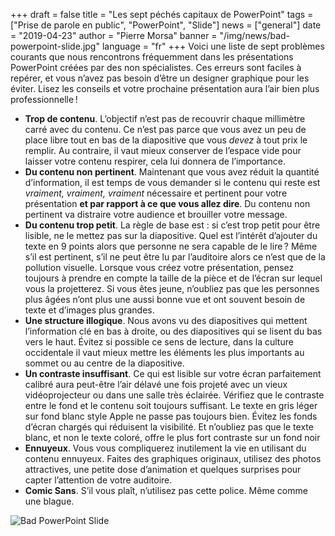 +++
draft = false
title = "Les sept péchés capitaux de PowerPoint"
tags = ["Prise de parole en public", "PowerPoint", "Slide"]
news = ["general"]
date = "2019-04-23"
author = "Pierre Morsa"
banner = "/img/news/bad-powerpoint-slide.jpg"
language = "fr"
+++
Voici une liste de sept problèmes courants que nous rencontrons fréquemment dans les présentations PowerPoint créées par des non spécialistes. Ces erreurs sont faciles à repérer, et vous n’avez pas besoin d’être un designer graphique pour les éviter. Lisez les conseils et votre prochaine présentation aura l’air bien plus professionnelle !

- **Trop de contenu**. L’objectif n’est pas de recouvrir chaque millimètre carré avec du contenu. Ce n’est pas parce que vous avez un peu de place libre tout en bas de la diapositive que vous *devez* à tout prix le remplir. Au contraire, il vaut mieux conserver de l’espace vide pour laisser votre contenu respirer, cela lui donnera de l’importance.
- **Du contenu non pertinent**. Maintenant que vous avez réduit la quantité d’information, il est temps de vous demander si le contenu qui reste est *vraiment, vraiment, vraiment* nécessaire et pertinent pour votre présentation **et par rapport à ce que vous allez dire**. Du contenu non pertinent va distraire votre audience et brouiller votre message.
- **Du contenu trop petit**. La règle de base est : si c’est trop petit pour être lisible, ne le mettez pas sur la diapositive. Quel est l’intérêt d’ajouter du texte en 9 points alors que personne ne sera capable de le lire ? Même s’il est pertinent, s’il ne peut être lu par l’auditoire alors ce n’est que de la pollution visuelle. Lorsque vous créez votre présentation, pensez toujours à prendre en compte la taille de la pièce et de l’écran sur lequel vous la projetterez. Si vous êtes jeune, n’oubliez pas que les personnes plus âgées n’ont plus une aussi bonne vue et ont souvent besoin de texte et d’images plus grandes.
- **Une structure illogique**. Nous avons vu des diapositives qui mettent l’information clé en bas à droite, ou des diapositives qui se lisent du bas vers le haut. Évitez si possible ce sens de lecture, dans la culture occidentale il vaut mieux mettre les éléments les plus importants au sommet ou au centre de la diapositive.
- **Un contraste insuffisant**. Ce qui est lisible sur votre écran parfaitement calibré aura peut-être l’air délavé une fois projeté avec un vieux vidéoprojecteur ou dans une salle très éclairée. Vérifiez que le contraste entre le fond et le contenu soit toujours suffisant. Le texte en gris léger sur fond blanc style Apple ne passe pas toujours bien. Évitez les fonds d’écran chargés qui réduisent la visibilité. Et n’oubliez pas que le texte blanc, et non le texte coloré, offre le plus fort contraste sur un fond noir
- **Ennuyeux**. Vous vous compliquerez inutilement la vie en utilisant du contenu ennuyeux. Faites des graphiques originaux, utilisez des photos attractives, une petite dose d’animation et quelques surprises pour capter l’attention de votre auditoire.
- **Comic Sans**. S’il vous plaît, n’utilisez pas cette police. Même comme une blague.

![Bad PowerPoint Slide](/img/news/bad-powerpoint-slide.jpg)